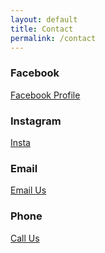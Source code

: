 ```yaml
---
layout: default
title: Contact
permalink: /contact
---
```


### Facebook
[Facebook Profile](https://www.facebook.com/profile.php?id=61571939780453)

### Instagram
[Insta](https://www.instagram.com/saanjh.ca)

### Email
[Email Us](mailto:saanjh.proj@gmail.com)

### Phone
[Call Us](tel:+1604368-4146)

